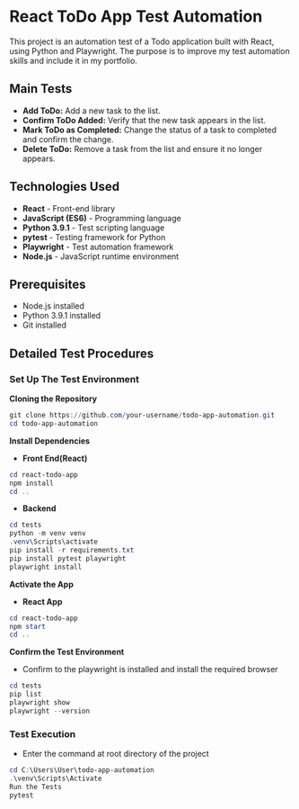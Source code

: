 # React ToDo App Test Automation

This project is an automation test of a Todo application built with React, using Python and Playwright.
The purpose is to improve my test automation skills and include it in my portfolio.

## Main Tests
- **Add ToDo:** Add a new task to the list.
- **Confirm ToDo Added:** Verify that the new task appears in the list.
- **Mark ToDo as Completed:** Change the status of a task to completed and confirm the change.
- **Delete ToDo:** Remove a task from the list and ensure it no longer appears.

## Technologies Used
- **React** - Front-end library
- **JavaScript (ES6)** - Programming language
- **Python 3.9.1** - Test scripting language
- **pytest** - Testing framework for Python
- **Playwright** - Test automation framework
- **Node.js** - JavaScript runtime environment

## Prerequisites
- Node.js installed
- Python 3.9.1 installed
- Git installed

## Detailed Test Procedures

### Set Up The Test Environment 

**Cloning the Repository**
```powershell
git clone https://github.com/your-username/todo-app-automation.git
cd todo-app-automation
```

**Install Dependencies**
- **Front End(React)**
```powershell
cd react-todo-app
npm install
cd ..
```

- **Backend**
```powershell
cd tests
python -m venv venv
.venv\Scripts\activate
pip install -r requirements.txt
pip install pytest playwright
playwright install
```

**Activate the App**
- **React App**
```powershell
cd react-todo-app
npm start
cd ..
```

**Confirm the Test Environment**
- Confirm to the playwright is installed and install the required browser
```powershell
cd tests
pip list
playwright show
playwright --version
```

### Test Execution
- Enter the command at root directory of the project
```powershell
cd C:\Users\User\todo-app-automation
.\venv\Scripts\Activate
Run the Tests
pytest
```